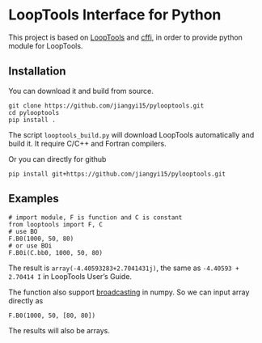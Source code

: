 LoopTools Interface for Python
==============================

This project is based on [LoopTools](https://feynarts.de/looptools/) and [cffi](https://github.com/python-cffi/cffi), in order to provide python module for LoopTools.

Installation
------------

You can download it and build from source.
```
git clone https://github.com/jiangyi15/pylooptools.git
cd pylooptools
pip install .
```

The script `looptools_build.py` will download LoopTools automatically and build it.
It require C/C++ and Fortran compilers.


Or you can directly for github
```
pip install git+https://github.com/jiangyi15/pylooptools.git
```


Examples
--------

```
# import module, F is function and C is constant
from looptools import F, C
# use BO
F.B0(1000, 50, 80)
# or use BOi
F.B0i(C.bb0, 1000, 50, 80)
```
The result is `array(-4.40593283+2.7041431j)`, the same as `-4.40593 + 2.70414 I` in LoopTools User’s Guide.

The function also support [broadcasting](https://numpy.org/doc/stable/user/basics.broadcasting.html) in numpy. So we can input array directly as

```
F.B0(1000, 50, [80, 80])
```

The results will also be arrays.
